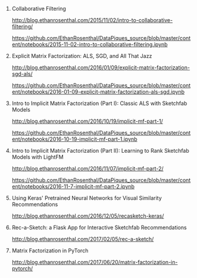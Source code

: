 1. Collaborative Filtering

   http://blog.ethanrosenthal.com/2015/11/02/intro-to-collaborative-filtering/
   
   https://github.com/EthanRosenthal/DataPiques_source/blob/master/content/notebooks/2015-11-02-intro-to-collaborative-filtering.ipynb

2. Explicit Matrix Factorization: ALS, SGD, and All That Jazz

   http://blog.ethanrosenthal.com/2016/01/09/explicit-matrix-factorization-sgd-als/ 
   
   https://github.com/EthanRosenthal/DataPiques_source/blob/master/content/notebooks/2016-01-09-explicit-matrix-factorization-als-sgd.ipynb
   
3. Intro to Implicit Matrix Factorization (Part I): Classic ALS with Sketchfab Models

   http://blog.ethanrosenthal.com/2016/10/19/implicit-mf-part-1/
   
   https://github.com/EthanRosenthal/DataPiques_source/blob/master/content/notebooks/2016-10-19-implicit-mf-part-1.ipynb

4. Intro to Implicit Matrix Factorization (Part II): Learning to Rank Sketchfab Models with LightFM

   http://blog.ethanrosenthal.com/2016/11/07/implicit-mf-part-2/
   
   https://github.com/EthanRosenthal/DataPiques_source/blob/master/content/notebooks/2016-11-7-implicit-mf-part-2.ipynb
   
5. Using Keras' Pretrained Neural Networks for Visual Similarity Recommendations

   http://blog.ethanrosenthal.com/2016/12/05/recasketch-keras/
   
6. Rec-a-Sketch: a Flask App for Interactive Sketchfab Recommendations
   
   http://blog.ethanrosenthal.com/2017/02/05/rec-a-sketch/
   
7. Matrix Factorization in PyTorch

   http://blog.ethanrosenthal.com/2017/06/20/matrix-factorization-in-pytorch/
   
   
